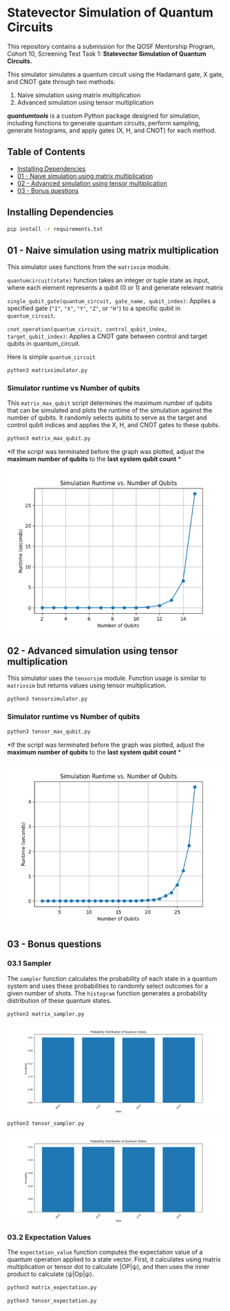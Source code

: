 # Statevector Simulation of Quantum Circuits

This repository contains a submission for the QOSF Mentorship Program, Cohort 10, Screening Test Task 1: **Statevector Simulation of Quantum Circuits.**

This simulator simulates a quantum circuit using the Hadamard gate, X gate, and CNOT gate through two methods: 

1. Naive simulation using matrix multiplication 
2. Advanced simulation using tensor multiplication

***quantumtools*** is a custom Python package designed for simulation, including functions to generate quantum circuits, perform sampling, generate histograms, and apply gates (X, H, and CNOT) for each method.

## Table of Contents

- [Installing Dependencies](#installing-dependencies)
- [01 - Naive simulation using matrix multiplication](#01---naive-simulation-using-matrix-multiplication)
- [02 - Advanced simulation using tensor multiplication](#02---advanced-simulation-using-tensor-multiplication)
- [03 - Bonus questions](#03---Bonus-questions)
## Installing Dependencies
```bash
pip install -r requirements.txt
```
## 01 - Naive simulation using matrix multiplication
This simulator uses functions from the `matrixsim` module.

`quantumcircuit(state)` function takes an integer or tuple state as input, where each element represents a qubit (0 or 1) and generate relevant matrix

`single_qubit_gate(quantum_circuit, gate_name, qubit_index)`: Applies a specified gate (`"I"`, `"X"`, `"Y"`, `"Z"`, or `"H"`) to a specific qubit in `quantum_circuit`.

`cnot_operation(quantum_circuit, control_qubit_index, target_qubit_index)`: Applies a CNOT gate between control and target qubits in quantum_circuit.

Here is simple `quantum_circuit`
```bash
python3 matrixsimulator.py
```
### Simulator runtime vs Number of qubits
This `matrix_max_qubit` script determines the maximum number of qubits that can be simulated and plots the runtime of the simulation against the number of qubits. It randomly selects qubits to serve as the target and control qubit indices and applies the X, H, and CNOT gates to these qubits.

```bash
python3 matrix_max_qubit.py
```
*If the script was terminated before the graph was plotted, adjust the **maximum number of qubits** to the **last system qubit count** *

![Figure 1](https://github.com/hcnpeiris/qsimulator/blob/main/images/Figure_1.png?raw=true)

## 02 - Advanced simulation using tensor multiplication
This simulator uses the `tensorsim` module. Function usage is similar to `matrixsim` but returns values using tensor multiplication.

```bash
python3 tensorsimulator.py
```
### Simulator runtime vs Number of qubits
```bash
python3 tensor_max_qubit.py
```
*If the script was terminated before the graph was plotted, adjust the **maximum number of qubits** to the **last system qubit count** *

![Figure 1](https://github.com/hcnpeiris/qsimulator/blob/main/images/Figure_2.png?raw=true)

## 03 - Bonus questions
### 03.1 Sampler
The `sampler` function calculates the probability of each state in a quantum system and uses these probabilities to randomly select outcomes for a given number of shots. The `histogram` function generates a probability distribution of these quantum states.

```bash
python3 matrix_sampler.py
```
![Figure 1](https://github.com/hcnpeiris/qsimulator/blob/main/images/Figure_3.png?raw=true)
```bash
python3 tensor_sampler.py
```
![Figure 1](https://github.com/hcnpeiris/qsimulator/blob/main/images/Figure_4.png?raw=true)

### 03.2 Expectation Values

The `expectation_value` function computes the expectation value of a quantum operation applied to a state vector.  First, it calculates using matrix multiplication or tensor dot to calculate |OP|ψ⟩, and then uses the inner product to calculate ⟨ψ|Op|ψ⟩.

```bash
python3 matrix_expectation.py
```
```bash
python3 tensor_expectation.py
```
